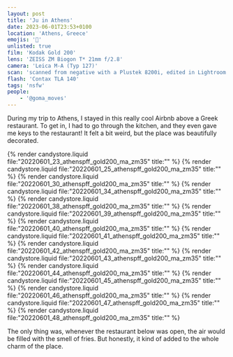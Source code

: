 ```yaml
---
layout: post
title: 'Ju in Athens'
date: 2023-06-01T23:53+0100
location: 'Athens, Greece'
emojis: '🔞'
unlisted: true
film: 'Kodak Gold 200'
lens: 'ZEISS ZM Biogon T* 21mm f/2.8'
camera: 'Leica M-A (Typ 127)'
scan: 'scanned from negative with a Plustek 8200i, edited in Lightroom'
flash: 'Contax TLA 140'
tags: 'nsfw'
people: 
    - '@goma_moves'
---
```


During my trip to Athens, I stayed in this really cool Airbnb above a Greek restaurant. To get in, I had to go through the kitchen, and they even gave me keys to the restaurant! It felt a bit weird, but the place was beautifully decorated.

{% render candystore.liquid file:"20220601_23_athenspff_gold200_ma_zm35" title:"" %}
{% render candystore.liquid file:"20220601_25_athenspff_gold200_ma_zm35" title:"" %}
{% render candystore.liquid file:"20220601_30_athenspff_gold200_ma_zm35" title:"" %}
{% render candystore.liquid file:"20220601_34_athenspff_gold200_ma_zm35" title:"" %}
{% render candystore.liquid file:"20220601_38_athenspff_gold200_ma_zm35" title:"" %}
{% render candystore.liquid file:"20220601_39_athenspff_gold200_ma_zm35" title:"" %}
{% render candystore.liquid file:"20220601_40_athenspff_gold200_ma_zm35" title:"" %}
{% render candystore.liquid file:"20220601_41_athenspff_gold200_ma_zm35" title:"" %}
{% render candystore.liquid file:"20220601_42_athenspff_gold200_ma_zm35" title:"" %}
{% render candystore.liquid file:"20220601_43_athenspff_gold200_ma_zm35" title:"" %}
{% render candystore.liquid file:"20220601_44_athenspff_gold200_ma_zm35" title:"" %}
{% render candystore.liquid file:"20220601_45_athenspff_gold200_ma_zm35" title:"" %}
{% render candystore.liquid file:"20220601_46_athenspff_gold200_ma_zm35" title:"" %}
{% render candystore.liquid file:"20220601_47_athenspff_gold200_ma_zm35" title:"" %}
{% render candystore.liquid file:"20220601_48_athenspff_gold200_ma_zm35" title:"" %}

The only thing was, whenever the restaurant below was open, the air would be filled with the smell of fries. But honestly, it kind of added to the whole charm of the place.